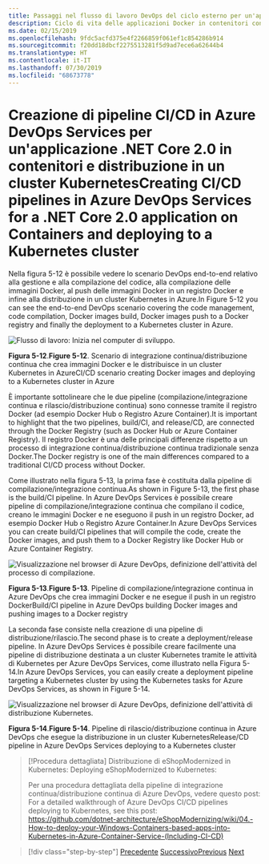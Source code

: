 ```yaml
---
title: Passaggi nel flusso di lavoro DevOps del ciclo esterno per un'applicazione Docker
description: Ciclo di vita delle applicazioni Docker in contenitori con piattaforma e strumenti Microsoft
ms.date: 02/15/2019
ms.openlocfilehash: 9fdc5acfd375e4f2266859f061ef1c854286b914
ms.sourcegitcommit: f20dd18dbcf2275513281f5d9ad7ece6a62644b4
ms.translationtype: HT
ms.contentlocale: it-IT
ms.lasthandoff: 07/30/2019
ms.locfileid: "68673778"
---
```

# <a name="creating-cicd-pipelines-in-azure-devops-services-for-a-net-core-20-application-on-containers-and-deploying-to-a-kubernetes-cluster"></a><span data-ttu-id="0f708-103">Creazione di pipeline CI/CD in Azure DevOps Services per un'applicazione .NET Core 2.0 in contenitori e distribuzione in un cluster Kubernetes</span><span class="sxs-lookup"><span data-stu-id="0f708-103">Creating CI/CD pipelines in Azure DevOps Services for a .NET Core 2.0 application on Containers and deploying to a Kubernetes cluster</span></span>

<span data-ttu-id="0f708-104">Nella figura 5-12 è possibile vedere lo scenario DevOps end-to-end relativo alla gestione e alla compilazione del codice, alla compilazione delle immagini Docker, al push delle immagini Docker in un registro Docker e infine alla distribuzione in un cluster Kubernetes in Azure.</span><span class="sxs-lookup"><span data-stu-id="0f708-104">In Figure 5-12 you can see the end-to-end DevOps scenario covering the code management, code compilation, Docker images build, Docker images push to a Docker registry and finally the deployment to a Kubernetes cluster in Azure.</span></span>

![Flusso di lavoro: Inizia nel computer di sviluppo.](media/docker-workflow-ci-cd-aks.png)

<span data-ttu-id="0f708-107">**Figura 5-12**.</span><span class="sxs-lookup"><span data-stu-id="0f708-107">**Figure 5-12**.</span></span> <span data-ttu-id="0f708-108">Scenario di integrazione continua/distribuzione continua che crea immagini Docker e le distribuisce in un cluster Kubernetes in Azure</span><span class="sxs-lookup"><span data-stu-id="0f708-108">CI/CD scenario creating Docker images and deploying to a Kubernetes cluster in Azure</span></span>

<span data-ttu-id="0f708-109">È importante sottolineare che le due pipeline (compilazione/integrazione continua e rilascio/distribuzione continua) sono connesse tramite il registro Docker (ad esempio Docker Hub o Registro Azure Container).</span><span class="sxs-lookup"><span data-stu-id="0f708-109">It is important to highlight that the two pipelines, build/CI, and release/CD, are connected through the Docker Registry (such as Docker Hub or Azure Container Registry).</span></span> <span data-ttu-id="0f708-110">Il registro Docker è una delle principali differenze rispetto a un processo di integrazione continua/distribuzione continua tradizionale senza Docker.</span><span class="sxs-lookup"><span data-stu-id="0f708-110">The Docker registry is one of the main differences compared to a traditional CI/CD process without Docker.</span></span>

<span data-ttu-id="0f708-111">Come illustrato nella figura 5-13, la prima fase è costituita dalla pipeline di compilazione/integrazione continua.</span><span class="sxs-lookup"><span data-stu-id="0f708-111">As shown in Figure 5-13, the first phase is the build/CI pipeline.</span></span> <span data-ttu-id="0f708-112">In Azure DevOps Services è possibile creare pipeline di compilazione/integrazione continua che compilano il codice, creano le immagini Docker e ne eseguono il push in un registro Docker, ad esempio Docker Hub o Registro Azure Container.</span><span class="sxs-lookup"><span data-stu-id="0f708-112">In Azure DevOps Services you can create build/CI pipelines that will compile the code, create the Docker images, and push them to a Docker Registry like Docker Hub or Azure Container Registry.</span></span>

![Visualizzazione nel browser di Azure DevOps, definizione dell'attività del processo di compilazione.](media/build-ci-pipeline-azure-devops-push-to-docker-registry.png)

<span data-ttu-id="0f708-114">**Figura 5-13**.</span><span class="sxs-lookup"><span data-stu-id="0f708-114">**Figure 5-13**.</span></span> <span data-ttu-id="0f708-115">Pipeline di compilazione/integrazione continua in Azure DevOps che crea immagini Docker e ne esegue il push in un registro Docker</span><span class="sxs-lookup"><span data-stu-id="0f708-115">Build/CI pipeline in Azure DevOps building Docker images and pushing images to a Docker registry</span></span>

<span data-ttu-id="0f708-116">La seconda fase consiste nella creazione di una pipeline di distribuzione/rilascio.</span><span class="sxs-lookup"><span data-stu-id="0f708-116">The second phase is to create a deployment/release pipeline.</span></span> <span data-ttu-id="0f708-117">In Azure DevOps Services è possibile creare facilmente una pipeline di distribuzione destinata a un cluster Kubernetes tramite le attività di Kubernetes per Azure DevOps Services, come illustrato nella Figura 5-14.</span><span class="sxs-lookup"><span data-stu-id="0f708-117">In Azure DevOps Services, you can easily create a deployment pipeline targeting a Kubernetes cluster by using the Kubernetes tasks for Azure DevOps Services, as shown in Figure 5-14.</span></span>

![Visualizzazione nel browser di Azure DevOps, definizione dell'attività di distribuzione Kubernetes.](media/release-cd-pipeline-azure-devops-deploy-to-kubernetes.png)

<span data-ttu-id="0f708-119">**Figura 5-14**.</span><span class="sxs-lookup"><span data-stu-id="0f708-119">**Figure 5-14**.</span></span> <span data-ttu-id="0f708-120">Pipeline di rilascio/distribuzione continua in Azure DevOps che esegue la distribuzione in un cluster Kubernetes</span><span class="sxs-lookup"><span data-stu-id="0f708-120">Release/CD pipeline in Azure DevOps Services deploying to a Kubernetes cluster</span></span>

> [!Procedura dettagliata]<span data-ttu-id="0f708-121"> Distribuzione di eShopModernized in Kubernetes:</span><span class="sxs-lookup"><span data-stu-id="0f708-121"> Deploying eShopModernized to Kubernetes:</span></span>
>
> <span data-ttu-id="0f708-122">Per una procedura dettagliata della pipeline di integrazione continua/distribuzione continua di Azure DevOps, vedere questo post: </span><span class="sxs-lookup"><span data-stu-id="0f708-122">For a detailed walkthrough of Azure DevOps CI/CD pipelines deploying to Kubernetes, see this post: </span></span>\
><https://github.com/dotnet-architecture/eShopModernizing/wiki/04.-How-to-deploy-your-Windows-Containers-based-apps-into-Kubernetes-in-Azure-Container-Service-(Including-CI-CD)>

>[!div class="step-by-step"]
><span data-ttu-id="0f708-123">[Precedente](docker-application-outer-loop-devops-workflow.md)
>[Successivo](../run-manage-monitor-docker-environments/index.md)</span><span class="sxs-lookup"><span data-stu-id="0f708-123">[Previous](docker-application-outer-loop-devops-workflow.md)
[Next](../run-manage-monitor-docker-environments/index.md)</span></span>
